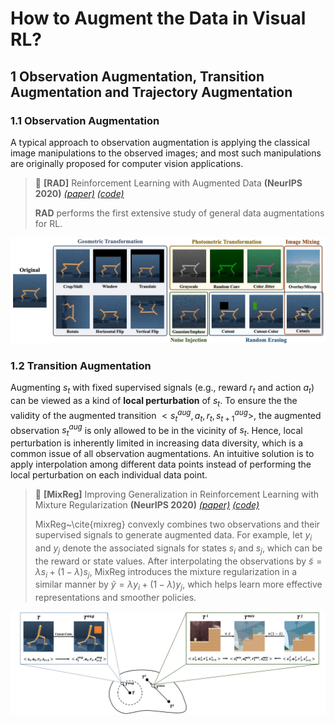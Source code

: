 # How to Augment the Data in Visual RL?


## 1 Observation Augmentation, Transition Augmentation and Trajectory Augmentation

### 1.1 Observation Augmentation

A typical approach to observation augmentation is applying the classical image manipulations to the observed images; and most such manipulations are originally proposed for computer vision applications.

> :bookmark: **[RAD]** Reinforcement Learning with Augmented Data **(NeurIPS 2020)** [*(paper)*](https://proceedings.neurips.cc/paper/2020/hash/e615c82aba461681ade82da2da38004a-Abstract.html) [*(code)*](https://github.com/MishaLaskin/rad)
> 
> **RAD** performs the first extensive study of general data augmentations for RL.

![AugTypes](https://github.com/Guozheng-Ma/DA-in-visualRL/blob/3f6fb63bc8b565e231fbf77ac7f978cf298b82c0/Image/AugTypes_long.png)

### 1.2 Transition Augmentation

Augmenting $s_t$ with fixed supervised signals (e.g., reward $r_t$ and action $a_t$) can be viewed as a kind of **local perturbation** of $s_t$.
To ensure the the validity of the augmented transition ${<s_t^{aug}, a_t, r_t, s_{t+1}^{aug}>}$, the augmented observation $s_t^{aug}$ is only allowed to be in the vicinity of $s_t$.
Hence, local perturbation is inherently limited in increasing data diversity, which is a common issue of all observation augmentations.
An intuitive solution is to apply interpolation among different data points instead of performing the local perturbation on each individual data point.

> :bookmark: **[MixReg]** Improving Generalization in Reinforcement Learning with Mixture Regularization **(NeurIPS 2020)** [*(paper)*](https://proceedings.neurips.cc/paper/2020/hash/5a751d6a0b6ef05cfe51b86e5d1458e6-Abstract.html) [*(code)*](https://github.com/kaixin96/mixreg) 
>
> MixReg~\cite{mixreg} convexly combines two observations and their supervised signals to generate augmented data.
For example, let $y_i$ and $y_j$ denote the associated signals for states $s_i$ and $s_j$, which can be the reward or state values. 
After interpolating the observations by $\tilde{s}=\lambda s_{i}+(1-\lambda) s_{j}$, MixReg introduces the mixture regularization in a similar manner by $\tilde{y}=\lambda y_{i}+(1-\lambda) y_{j}$, which helps learn more effective representations and smoother policies.

![MixReg](https://github.com/Guozheng-Ma/DA-in-visualRL/blob/1e7e46d23633f9379da91527f7509cd195008901/Image/Mixreg.png)
